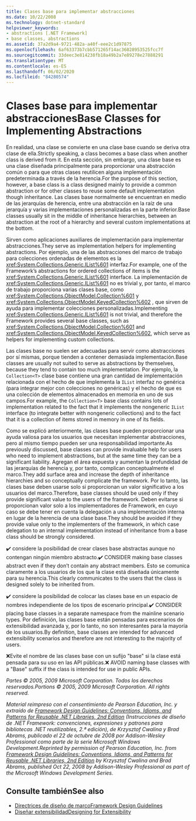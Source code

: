 ```yaml
---
title: Clases base para implementar abstracciones
ms.date: 10/22/2008
ms.technology: dotnet-standard
helpviewer_keywords:
- abstractions [.NET Framework]
- base classes, abstractions
ms.assetid: 37a2d9a4-9721-482a-a40f-eee2c1d97875
ms.openlocfilehash: 6af63373b7cbb571265f14ac36028953525fcc7f
ms.sourcegitcommit: 33deec3e814238fb18a49b2a7e89278e27888291
ms.translationtype: MT
ms.contentlocale: es-ES
ms.lasthandoff: 06/02/2020
ms.locfileid: "84280574"
---
```

# <a name="base-classes-for-implementing-abstractions"></a><span data-ttu-id="6cdb3-102">Clases base para implementar abstracciones</span><span class="sxs-lookup"><span data-stu-id="6cdb3-102">Base Classes for Implementing Abstractions</span></span>
<span data-ttu-id="6cdb3-103">En realidad, una clase se convierte en una clase base cuando se deriva otra clase de ella.</span><span class="sxs-lookup"><span data-stu-id="6cdb3-103">Strictly speaking, a class becomes a base class when another class is derived from it.</span></span> <span data-ttu-id="6cdb3-104">En esta sección, sin embargo, una clase base es una clase diseñada principalmente para proporcionar una abstracción común o para que otras clases reutilicen alguna implementación predeterminada a través de la herencia.</span><span class="sxs-lookup"><span data-stu-id="6cdb3-104">For the purpose of this section, however, a base class is a class designed mainly to provide a common abstraction or for other classes to reuse some default implementation though inheritance.</span></span> <span data-ttu-id="6cdb3-105">Las clases base normalmente se encuentran en medio de las jerarquías de herencia, entre una abstracción en la raíz de una jerarquía y varias implementaciones personalizadas en la parte inferior.</span><span class="sxs-lookup"><span data-stu-id="6cdb3-105">Base classes usually sit in the middle of inheritance hierarchies, between an abstraction at the root of a hierarchy and several custom implementations at the bottom.</span></span>

 <span data-ttu-id="6cdb3-106">Sirven como aplicaciones auxiliares de implementación para implementar abstracciones.</span><span class="sxs-lookup"><span data-stu-id="6cdb3-106">They serve as implementation helpers for implementing abstractions.</span></span> <span data-ttu-id="6cdb3-107">Por ejemplo, una de las abstracciones del marco de trabajo para colecciones ordenadas de elementos es la <xref:System.Collections.Generic.IList%601> interfaz.</span><span class="sxs-lookup"><span data-stu-id="6cdb3-107">For example, one of the Framework’s abstractions for ordered collections of items is the <xref:System.Collections.Generic.IList%601> interface.</span></span> <span data-ttu-id="6cdb3-108">La implementación de <xref:System.Collections.Generic.IList%601> no es trivial y, por tanto, el marco de trabajo proporciona varias clases base, como <xref:System.Collections.ObjectModel.Collection%601> y <xref:System.Collections.ObjectModel.KeyedCollection%602> , que sirven de ayuda para implementar colecciones personalizadas.</span><span class="sxs-lookup"><span data-stu-id="6cdb3-108">Implementing <xref:System.Collections.Generic.IList%601> is not trivial, and therefore the Framework provides several base classes, such as <xref:System.Collections.ObjectModel.Collection%601> and <xref:System.Collections.ObjectModel.KeyedCollection%602>, which serve as helpers for implementing custom collections.</span></span>

 <span data-ttu-id="6cdb3-109">Las clases base no suelen ser adecuadas para servir como abstracciones por sí mismas, porque tienden a contener demasiada implementación.</span><span class="sxs-lookup"><span data-stu-id="6cdb3-109">Base classes are usually not suited to serve as abstractions by themselves, because they tend to contain too much implementation.</span></span> <span data-ttu-id="6cdb3-110">Por ejemplo, la `Collection<T>` clase base contiene una gran cantidad de implementación relacionada con el hecho de que implementa la `IList` interfaz no genérica (para integrar mejor con colecciones no genéricas) y el hecho de que es una colección de elementos almacenados en memoria en uno de sus campos.</span><span class="sxs-lookup"><span data-stu-id="6cdb3-110">For example, the `Collection<T>` base class contains lots of implementation related to the fact that it implements the nongeneric `IList` interface (to integrate better with nongeneric collections) and to the fact that it is a collection of items stored in memory in one of its fields.</span></span>

 <span data-ttu-id="6cdb3-111">Como se explicó anteriormente, las clases base pueden proporcionar una ayuda valiosa para los usuarios que necesitan implementar abstracciones, pero al mismo tiempo pueden ser una responsabilidad importante.</span><span class="sxs-lookup"><span data-stu-id="6cdb3-111">As previously discussed, base classes can provide invaluable help for users who need to implement abstractions, but at the same time they can be a significant liability.</span></span> <span data-ttu-id="6cdb3-112">Agregan el área expuesta y aumentan la profundidad de las jerarquías de herencia y, por tanto, complican conceptualmente el marco.</span><span class="sxs-lookup"><span data-stu-id="6cdb3-112">They add surface area and increase the depth of inheritance hierarchies and so conceptually complicate the framework.</span></span> <span data-ttu-id="6cdb3-113">Por lo tanto, las clases base deben usarse solo si proporcionan un valor significativo a los usuarios del marco.</span><span class="sxs-lookup"><span data-stu-id="6cdb3-113">Therefore, base classes should be used only if they provide significant value to the users of the framework.</span></span> <span data-ttu-id="6cdb3-114">Deben evitarse si proporcionan valor solo a los implementadores de Framework, en cuyo caso se debe tener en cuenta la delegación a una implementación interna en lugar de la herencia de una clase base.</span><span class="sxs-lookup"><span data-stu-id="6cdb3-114">They should be avoided if they provide value only to the implementers of the framework, in which case delegation to an internal implementation instead of inheritance from a base class should be strongly considered.</span></span>

 <span data-ttu-id="6cdb3-115">✔️ considere la posibilidad de crear clases base abstractas aunque no contengan ningún miembro abstracto.</span><span class="sxs-lookup"><span data-stu-id="6cdb3-115">✔️ CONSIDER making base classes abstract even if they don’t contain any abstract members.</span></span> <span data-ttu-id="6cdb3-116">Esto se comunica claramente a los usuarios de los que la clase está diseñada únicamente para su herencia.</span><span class="sxs-lookup"><span data-stu-id="6cdb3-116">This clearly communicates to the users that the class is designed solely to be inherited from.</span></span>

 <span data-ttu-id="6cdb3-117">✔️ considere la posibilidad de colocar las clases base en un espacio de nombres independiente de los tipos de escenario principal.</span><span class="sxs-lookup"><span data-stu-id="6cdb3-117">✔️ CONSIDER placing base classes in a separate namespace from the mainline scenario types.</span></span> <span data-ttu-id="6cdb3-118">Por definición, las clases base están pensadas para escenarios de extensibilidad avanzada y, por lo tanto, no son interesantes para la mayoría de los usuarios.</span><span class="sxs-lookup"><span data-stu-id="6cdb3-118">By definition, base classes are intended for advanced extensibility scenarios and therefore are not interesting to the majority of users.</span></span>

 <span data-ttu-id="6cdb3-119">❌Evite el nombre de las clases base con un sufijo "base" si la clase está pensada para su uso en las API públicas.</span><span class="sxs-lookup"><span data-stu-id="6cdb3-119">❌ AVOID naming base classes with a "Base" suffix if the class is intended for use in public APIs.</span></span>

 <span data-ttu-id="6cdb3-120">*Partes © 2005, 2009 Microsoft Corporation. Todos los derechos reservados.*</span><span class="sxs-lookup"><span data-stu-id="6cdb3-120">*Portions © 2005, 2009 Microsoft Corporation. All rights reserved.*</span></span>

 <span data-ttu-id="6cdb3-121">*Material reimpreso con el consentimiento de Pearson Education, Inc. y extraído de [Framework Design Guidelines: Conventions, Idioms, and Patterns for Reusable .NET Libraries, 2nd Edition](https://www.informit.com/store/framework-design-guidelines-conventions-idioms-and-9780321545619) (Instrucciones de diseño de .NET Framework: convenciones, expresiones y patrones para bibliotecas .NET reutilizables, 2.ª edición), de Krzysztof Cwalina y Brad Abrams, publicado el 22 de octubre de 2008 por Addison-Wesley Professional como parte de la serie Microsoft Windows Development.*</span><span class="sxs-lookup"><span data-stu-id="6cdb3-121">*Reprinted by permission of Pearson Education, Inc. from [Framework Design Guidelines: Conventions, Idioms, and Patterns for Reusable .NET Libraries, 2nd Edition](https://www.informit.com/store/framework-design-guidelines-conventions-idioms-and-9780321545619) by Krzysztof Cwalina and Brad Abrams, published Oct 22, 2008 by Addison-Wesley Professional as part of the Microsoft Windows Development Series.*</span></span>

## <a name="see-also"></a><span data-ttu-id="6cdb3-122">Consulte también</span><span class="sxs-lookup"><span data-stu-id="6cdb3-122">See also</span></span>

- [<span data-ttu-id="6cdb3-123">Directrices de diseño de marco</span><span class="sxs-lookup"><span data-stu-id="6cdb3-123">Framework Design Guidelines</span></span>](index.md)
- [<span data-ttu-id="6cdb3-124">Diseñar extensibilidad</span><span class="sxs-lookup"><span data-stu-id="6cdb3-124">Designing for Extensibility</span></span>](designing-for-extensibility.md)
